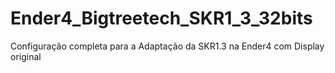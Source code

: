 # Ender4_Bigtreetech_SKR1_3_32bits
Configuração completa para a Adaptação da SKR1.3 na Ender4 com Display original
